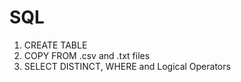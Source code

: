 # SQL

1) CREATE TABLE
2) COPY FROM .csv and .txt files
3) SELECT DISTINCT, WHERE and Logical Operators
